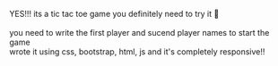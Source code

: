 YES!!! its a tic tac toe game you definitely need to try it 👾 <br> <br>
you need to write the first player and sucend player names to start the game <br>
wrote it using css, bootstrap, html, js
and it's completely responsive!!
